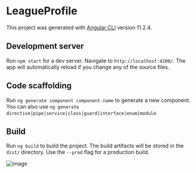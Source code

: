 # LeagueProfile

This project was generated with [Angular CLI](https://github.com/angular/angular-cli) version 11.2.4.

## Development server

Run `npm start` for a dev server. Navigate to `http://localhost:4200/`. The app will automatically reload if you change any of the source files.

## Code scaffolding

Run `ng generate component component-name` to generate a new component. You can also use `ng generate directive|pipe|service|class|guard|interface|enum|module`.

## Build

Run `ng build` to build the project. The build artifacts will be stored in the `dist/` directory. Use the `--prod` flag for a production build.

![image](https://user-images.githubusercontent.com/50275799/120942908-df461300-c6f9-11eb-8c87-175609396cab.png)
